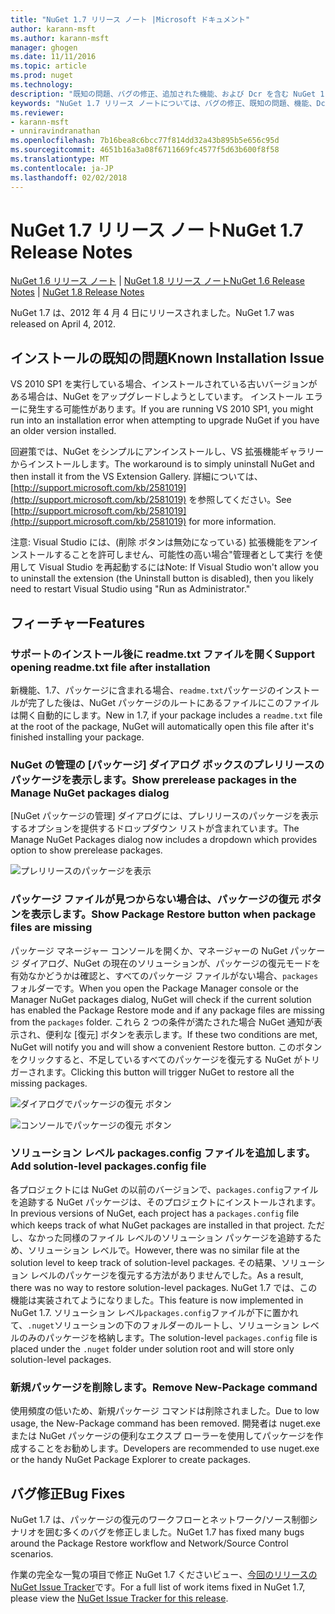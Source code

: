 ```yaml
---
title: "NuGet 1.7 リリース ノート |Microsoft ドキュメント"
author: karann-msft
ms.author: karann-msft
manager: ghogen
ms.date: 11/11/2016
ms.topic: article
ms.prod: nuget
ms.technology: 
description: "既知の問題、バグの修正、追加された機能、および Dcr を含む NuGet 1.7 リリース ノートです。"
keywords: "NuGet 1.7 リリース ノートについては、バグの修正、既知の問題、機能、Dcr を追加します。"
ms.reviewer:
- karann-msft
- unniravindranathan
ms.openlocfilehash: 7b16bea8c6bcc77f814dd32a43b895b5e656c95d
ms.sourcegitcommit: 4651b16a3a08f6711669fc4577f5d63b600f8f58
ms.translationtype: MT
ms.contentlocale: ja-JP
ms.lasthandoff: 02/02/2018
---
```

# <a name="nuget-17-release-notes"></a><span data-ttu-id="63c0b-104">NuGet 1.7 リリース ノート</span><span class="sxs-lookup"><span data-stu-id="63c0b-104">NuGet 1.7 Release Notes</span></span>

<span data-ttu-id="63c0b-105">[NuGet 1.6 リリース ノート](../release-notes/nuget-1.6.md) | [NuGet 1.8 リリース ノート](../release-notes/nuget-1.8.md)</span><span class="sxs-lookup"><span data-stu-id="63c0b-105">[NuGet 1.6 Release Notes](../release-notes/nuget-1.6.md) | [NuGet 1.8 Release Notes](../release-notes/nuget-1.8.md)</span></span>

<span data-ttu-id="63c0b-106">NuGet 1.7 は、2012 年 4 月 4 日にリリースされました。</span><span class="sxs-lookup"><span data-stu-id="63c0b-106">NuGet 1.7 was released on April 4, 2012.</span></span>

## <a name="known-installation-issue"></a><span data-ttu-id="63c0b-107">インストールの既知の問題</span><span class="sxs-lookup"><span data-stu-id="63c0b-107">Known Installation Issue</span></span>
<span data-ttu-id="63c0b-108">VS 2010 SP1 を実行している場合、インストールされている古いバージョンがある場合は、NuGet をアップグレードしようとしています。 インストール エラーに発生する可能性があります。</span><span class="sxs-lookup"><span data-stu-id="63c0b-108">If you are running VS 2010 SP1, you might run into an installation error when attempting to upgrade NuGet if you have an older version installed.</span></span>

<span data-ttu-id="63c0b-109">回避策では、NuGet をシンプルにアンインストールし、VS 拡張機能ギャラリーからインストールします。</span><span class="sxs-lookup"><span data-stu-id="63c0b-109">The workaround is to simply uninstall NuGet and then install it from the VS Extension Gallery.</span></span>  <span data-ttu-id="63c0b-110">詳細については、[http://support.microsoft.com/kb/2581019](http://support.microsoft.com/kb/2581019) を参照してください。</span><span class="sxs-lookup"><span data-stu-id="63c0b-110">See [http://support.microsoft.com/kb/2581019](http://support.microsoft.com/kb/2581019) for more information.</span></span>

<span data-ttu-id="63c0b-111">注意: Visual Studio には、(削除 ボタンは無効になっている) 拡張機能をアンインストールすることを許可しません、可能性の高い場合"管理者として実行 を使用して Visual Studio を再起動するには</span><span class="sxs-lookup"><span data-stu-id="63c0b-111">Note: If Visual Studio won't allow you to uninstall the extension (the Uninstall button is disabled), then you likely need to restart Visual Studio using "Run as Administrator."</span></span>

## <a name="features"></a><span data-ttu-id="63c0b-112">フィーチャー</span><span class="sxs-lookup"><span data-stu-id="63c0b-112">Features</span></span>

### <a name="support-opening-readmetxt-file-after-installation"></a><span data-ttu-id="63c0b-113">サポートのインストール後に readme.txt ファイルを開く</span><span class="sxs-lookup"><span data-stu-id="63c0b-113">Support opening readme.txt file after installation</span></span>
<span data-ttu-id="63c0b-114">新機能、1.7、パッケージに含まれる場合、`readme.txt`パッケージのインストールが完了した後は、NuGet パッケージのルートにあるファイルにこのファイルは開く自動的にします。</span><span class="sxs-lookup"><span data-stu-id="63c0b-114">New in 1.7, if your package includes a `readme.txt` file at the root of the package, NuGet will automatically open this file after it's finished installing your package.</span></span>

### <a name="show-prerelease-packages-in-the-manage-nuget-packages-dialog"></a><span data-ttu-id="63c0b-115">NuGet の管理の [パッケージ] ダイアログ ボックスのプレリリースのパッケージを表示します。</span><span class="sxs-lookup"><span data-stu-id="63c0b-115">Show prerelease packages in the Manage NuGet packages dialog</span></span>
<span data-ttu-id="63c0b-116">[NuGet パッケージの管理] ダイアログには、プレリリースのパッケージを表示するオプションを提供するドロップダウン リストが含まれています。</span><span class="sxs-lookup"><span data-stu-id="63c0b-116">The Manage NuGet Packages dialog now includes a dropdown which provides option to show prerelease packages.</span></span>

![プレリリースのパッケージを表示](./media/prerelease-dropdown.png)

### <a name="show-package-restore-button-when-package-files-are-missing"></a><span data-ttu-id="63c0b-118">パッケージ ファイルが見つからない場合は、パッケージの復元 ボタンを表示します。</span><span class="sxs-lookup"><span data-stu-id="63c0b-118">Show Package Restore button when package files are missing</span></span>
<span data-ttu-id="63c0b-119">パッケージ マネージャー コンソールを開くか、マネージャーの NuGet パッケージ ダイアログ、NuGet の現在のソリューションが、パッケージの復元モードを有効なかどうかは確認と、すべてのパッケージ ファイルがない場合、`packages`フォルダーです。</span><span class="sxs-lookup"><span data-stu-id="63c0b-119">When you open the Package Manager console or the Manager NuGet packages dialog, NuGet will check if the current solution has enabled the Package Restore mode and if any package files are missing from the `packages` folder.</span></span> <span data-ttu-id="63c0b-120">これら 2 つの条件が満たされた場合 NuGet 通知が表示され、便利な [復元] ボタンを表示します。</span><span class="sxs-lookup"><span data-stu-id="63c0b-120">If these two conditions are met, NuGet will notify you and will show a convenient Restore button.</span></span> <span data-ttu-id="63c0b-121">このボタンをクリックすると、不足しているすべてのパッケージを復元する NuGet がトリガーされます。</span><span class="sxs-lookup"><span data-stu-id="63c0b-121">Clicking this button will trigger NuGet to restore all the missing packages.</span></span>

![ダイアログでパッケージの復元 ボタン](./media/packagerestore-dialog.png)

![コンソールでパッケージの復元 ボタン](./media/packagerestore-console.png)

### <a name="add-solution-level-packagesconfig-file"></a><span data-ttu-id="63c0b-124">ソリューション レベル packages.config ファイルを追加します。</span><span class="sxs-lookup"><span data-stu-id="63c0b-124">Add solution-level packages.config file</span></span>
<span data-ttu-id="63c0b-125">各プロジェクトには NuGet の以前のバージョンで、`packages.config`ファイルを追跡する NuGet パッケージは、そのプロジェクトにインストールされます。</span><span class="sxs-lookup"><span data-stu-id="63c0b-125">In previous versions of NuGet, each project has a `packages.config` file which keeps track of what NuGet packages are installed in that project.</span></span> <span data-ttu-id="63c0b-126">ただし、なかった同様のファイル レベルのソリューション パッケージを追跡するため、ソリューション レベルで。</span><span class="sxs-lookup"><span data-stu-id="63c0b-126">However, there was no similar file at the solution level to keep track of solution-level packages.</span></span> <span data-ttu-id="63c0b-127">その結果、ソリューション レベルのパッケージを復元する方法がありませんでした。</span><span class="sxs-lookup"><span data-stu-id="63c0b-127">As a result, there was no way to restore solution-level packages.</span></span>
<span data-ttu-id="63c0b-128">NuGet 1.7 では、この機能は実装されてようになりました。</span><span class="sxs-lookup"><span data-stu-id="63c0b-128">This feature is now implemented in NuGet 1.7.</span></span> <span data-ttu-id="63c0b-129">ソリューション レベル`packages.config`ファイルが下に置かれて、`.nuget`ソリューションの下のフォルダーのルートし、ソリューション レベルのみのパッケージを格納します。</span><span class="sxs-lookup"><span data-stu-id="63c0b-129">The solution-level `packages.config` file is placed under the `.nuget` folder under solution root and will store only solution-level packages.</span></span>

### <a name="remove-new-package-command"></a><span data-ttu-id="63c0b-130">新規パッケージを削除します。</span><span class="sxs-lookup"><span data-stu-id="63c0b-130">Remove New-Package command</span></span>
<span data-ttu-id="63c0b-131">使用頻度の低いため、新規パッケージ コマンドは削除されました。</span><span class="sxs-lookup"><span data-stu-id="63c0b-131">Due to low usage, the New-Package command has been removed.</span></span> <span data-ttu-id="63c0b-132">開発者は nuget.exe または NuGet パッケージの便利なエクスプ ローラーを使用してパッケージを作成することをお勧めします。</span><span class="sxs-lookup"><span data-stu-id="63c0b-132">Developers are recommended to use nuget.exe or the handy NuGet Package Explorer to create packages.</span></span>

## <a name="bug-fixes"></a><span data-ttu-id="63c0b-133">バグ修正</span><span class="sxs-lookup"><span data-stu-id="63c0b-133">Bug Fixes</span></span>
<span data-ttu-id="63c0b-134">NuGet 1.7 は、パッケージの復元のワークフローとネットワーク/ソース制御シナリオを囲む多くのバグを修正しました。</span><span class="sxs-lookup"><span data-stu-id="63c0b-134">NuGet 1.7 has fixed many bugs around the Package Restore workflow and Network/Source Control scenarios.</span></span>

<span data-ttu-id="63c0b-135">作業の完全な一覧の項目で修正 NuGet 1.7 くださいビュー、[今回のリリースの NuGet Issue Tracker](http://nuget.codeplex.com/workitem/list/advanced?keyword=&status=Closed&type=All&priority=All&release=NuGet%201.7&assignedTo=All&component=All&sortField=Votes&sortDirection=Descending&page=0)です。</span><span class="sxs-lookup"><span data-stu-id="63c0b-135">For a full list of work items fixed in NuGet 1.7, please view the [NuGet Issue Tracker for this release](http://nuget.codeplex.com/workitem/list/advanced?keyword=&status=Closed&type=All&priority=All&release=NuGet%201.7&assignedTo=All&component=All&sortField=Votes&sortDirection=Descending&page=0).</span></span>
